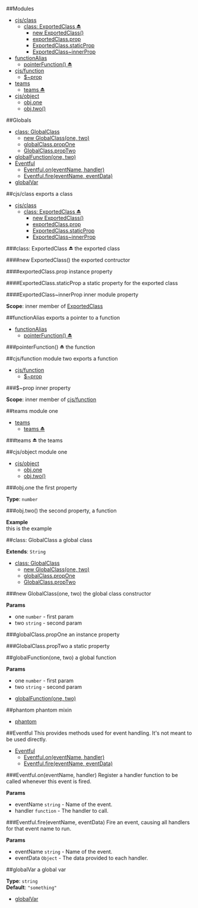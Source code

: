 ##Modules
* [cjs/class](#module_cjs/class)
  * [class: ExportedClass ⏏](#exp_module_cjs/class^ExportedClass)
    * [new ExportedClass()](#new_module_cjs/class^ExportedClass◊)
    * [exportedClass.prop](#module_cjs/class^ExportedClass#prop)
    * [ExportedClass.staticProp](#module_cjs/class^ExportedClass.staticProp)
    * [ExportedClass~innerProp](#module_cjs/class^ExportedClass..innerProp)
* [functionAlias](#module_functionAlias)
  * [pointerFunction() ⏏](#exp_module_functionAlias^pointerFunction)
* [cjs/function](#module_cjs/function)
  * [$~prop](#module_cjs/function..prop)
* [teams](#module_teams)
  * [teams ⏏](#exp_module_teams^teams)
* [cjs/object](#module_cjs/object)
  * [obj.one](#module_cjs/object.one)
  * [obj.two()](#module_cjs/object.two)

##Globals
* [class: GlobalClass](#GlobalClass)
  * [new GlobalClass(one, two)](#new_GlobalClass◊)
  * [globalClass.propOne](#GlobalClass#propOne)
  * [GlobalClass.propTwo](#GlobalClass.propTwo)
* [globalFunction(one, two)](#globalFunction)
* [Eventful](#Eventful)
  * [Eventful.on(eventName, handler)](#Eventful.on)
  * [Eventful.fire(eventName, eventData)](#Eventful.fire)
* [globalVar](#globalVar)

<a name="module_cjs/class"></a>
##cjs/class
exports a class


* [cjs/class](#module_cjs/class)
  * [class: ExportedClass ⏏](#exp_module_cjs/class^ExportedClass)
    * [new ExportedClass()](#new_module_cjs/class^ExportedClass◊)
    * [exportedClass.prop](#module_cjs/class^ExportedClass#prop)
    * [ExportedClass.staticProp](#module_cjs/class^ExportedClass.staticProp)
    * [ExportedClass~innerProp](#module_cjs/class^ExportedClass..innerProp)


<a name="exp_module_cjs/class^ExportedClass"></a>
###class: ExportedClass ⏏
the exported class


<a name="new_module_cjs/class^ExportedClass◊"></a>
####new ExportedClass()
the exported contructor


<a name="module_cjs/class^ExportedClass#prop"></a>
####exportedClass.prop
instance property


<a name="module_cjs/class^ExportedClass.staticProp"></a>
####ExportedClass.staticProp
a static property for the exported class


<a name="module_cjs/class^ExportedClass..innerProp"></a>
####ExportedClass~innerProp
inner module property

**Scope**: inner member of [ExportedClass](#exp_module_cjs/class^ExportedClass)  

<a name="module_functionAlias"></a>
##functionAlias
exports a pointer to a function


* [functionAlias](#module_functionAlias)
  * [pointerFunction() ⏏](#exp_module_functionAlias^pointerFunction)


<a name="exp_module_functionAlias^pointerFunction"></a>
###pointerFunction() ⏏
the function


<a name="module_cjs/function"></a>
##cjs/function
module two exports a function


* [cjs/function](#module_cjs/function)
  * [$~prop](#module_cjs/function..prop)


<a name="module_cjs/function..prop"></a>
###$~prop
inner property

**Scope**: inner member of [cjs/function](#module_cjs/function)  

<a name="module_teams"></a>
##teams
module one


* [teams](#module_teams)
  * [teams ⏏](#exp_module_teams^teams)


<a name="exp_module_teams^teams"></a>
###teams ⏏
the teams


<a name="module_cjs/object"></a>
##cjs/object
module one


* [cjs/object](#module_cjs/object)
  * [obj.one](#module_cjs/object.one)
  * [obj.two()](#module_cjs/object.two)


<a name="module_cjs/object.one"></a>
###obj.one
the first property

**Type**: `number`  

<a name="module_cjs/object.two"></a>
###obj.two()
the second property, a function

**Example**  
this is the example


<a name="GlobalClass"></a>
##class: GlobalClass
a global class

**Extends**: `String`  

* [class: GlobalClass](#GlobalClass)
  * [new GlobalClass(one, two)](#new_GlobalClass◊)
  * [globalClass.propOne](#GlobalClass#propOne)
  * [GlobalClass.propTwo](#GlobalClass.propTwo)


<a name="new_GlobalClass◊"></a>
###new GlobalClass(one, two)
the global class constructor

**Params**

- one `number` - first param  
- two `string` - second param  


<a name="GlobalClass#propOne"></a>
###globalClass.propOne
an instance property


<a name="GlobalClass.propTwo"></a>
###GlobalClass.propTwo
a static property


<a name="globalFunction"></a>
##globalFunction(one, two)
a global function

**Params**

- one `number` - first param  
- two `string` - second param  


* [globalFunction(one, two)](#globalFunction)


<a name="phantom"></a>
##phantom
phantom mixin


* [phantom](#phantom)


<a name="Eventful"></a>
##Eventful
This provides methods used for event handling. It's not meant to
be used directly.


* [Eventful](#Eventful)
  * [Eventful.on(eventName, handler)](#Eventful.on)
  * [Eventful.fire(eventName, eventData)](#Eventful.fire)


<a name="Eventful.on"></a>
###Eventful.on(eventName, handler)
Register a handler function to be called whenever this event is fired.

**Params**

- eventName `string` - Name of the event.  
- handler `function` - The handler to call.  


<a name="Eventful.fire"></a>
###Eventful.fire(eventName, eventData)
Fire an event, causing all handlers for that event name to run.

**Params**

- eventName `string` - Name of the event.  
- eventData `Object` - The data provided to each handler.  


<a name="globalVar"></a>
##globalVar
a global var

**Type**: `string`  
**Default**: `"something"`  

* [globalVar](#globalVar)


